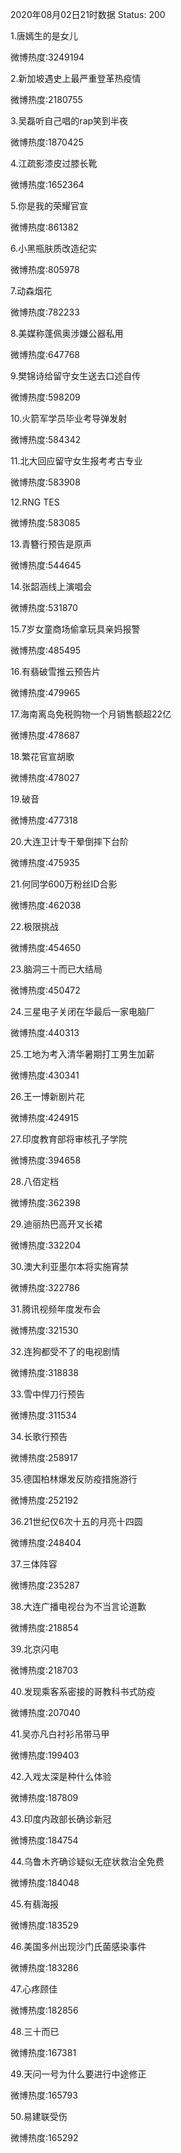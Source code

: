 2020年08月02日21时数据
Status: 200

1.唐嫣生的是女儿

微博热度:3249194

2.新加坡遇史上最严重登革热疫情

微博热度:2180755

3.吴磊听自己唱的rap笑到半夜

微博热度:1870425

4.江疏影漆皮过膝长靴

微博热度:1652364

5.你是我的荣耀官宣

微博热度:861382

6.小黑瓶肤质改造纪实

微博热度:805978

7.动森烟花

微博热度:782233

8.美媒称蓬佩奥涉嫌公器私用

微博热度:647768

9.樊锦诗给留守女生送去口述自传

微博热度:598209

10.火箭军学员毕业考导弹发射

微博热度:584342

11.北大回应留守女生报考考古专业

微博热度:583908

12.RNG TES

微博热度:583085

13.青簪行预告是原声

微博热度:544645

14.张韶涵线上演唱会

微博热度:531870

15.7岁女童商场偷拿玩具亲妈报警

微博热度:485495

16.有翡破雪推云预告片

微博热度:479965

17.海南离岛免税购物一个月销售额超22亿

微博热度:478687

18.繁花官宣胡歌

微博热度:478027

19.破音

微博热度:477318

20.大连卫计专干晕倒摔下台阶

微博热度:475935

21.何同学600万粉丝ID合影

微博热度:462038

22.极限挑战

微博热度:454650

23.脑洞三十而已大结局

微博热度:450472

24.三星电子关闭在华最后一家电脑厂

微博热度:440313

25.工地为考入清华暑期打工男生加薪

微博热度:430341

26.王一博新剧片花

微博热度:424915

27.印度教育部将审核孔子学院

微博热度:394658

28.八佰定档

微博热度:362398

29.迪丽热巴高开叉长裙

微博热度:332204

30.澳大利亚墨尔本将实施宵禁

微博热度:322786

31.腾讯视频年度发布会

微博热度:321530

32.连狗都受不了的电视剧情

微博热度:318838

33.雪中悍刀行预告

微博热度:311534

34.长歌行预告

微博热度:258917

35.德国柏林爆发反防疫措施游行

微博热度:252192

36.21世纪仅6次十五的月亮十四圆

微博热度:248404

37.三体阵容

微博热度:235287

38.大连广播电视台为不当言论道歉

微博热度:218854

39.北京闪电

微博热度:218703

40.发现乘客系密接的哥教科书式防疫

微博热度:207040

41.吴亦凡白衬衫吊带马甲

微博热度:199403

42.入戏太深是种什么体验

微博热度:187809

43.印度内政部长确诊新冠

微博热度:184754

44.乌鲁木齐确诊疑似无症状救治全免费

微博热度:184048

45.有翡海报

微博热度:183529

46.美国多州出现沙门氏菌感染事件

微博热度:183286

47.心疼顾佳

微博热度:182856

48.三十而已

微博热度:167381

49.天问一号为什么要进行中途修正

微博热度:165793

50.易建联受伤

微博热度:165292

